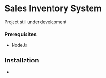 # Sales Inventory System

Project still under development

### Prerequisites

- [NodeJs](https://nodejs.org/en/)

## Installation

-
